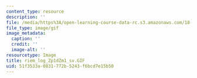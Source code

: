 ```yaml
---
content_type: resource
description: ''
file: /media/https%3A/open-learning-course-data-rc.s3.amazonaws.com/18-04-complex-variables-with-applications-fall-1999/51f3533a0831772b5243f6bcd7e15b50_riem_log_Zp1dZm1_sv.GIF
file_type: image/gif
image_metadata:
  caption: ''
  credit: ''
  image-alt: ''
resourcetype: Image
title: riem_log_Zp1dZm1_sv.GIF
uid: 51f3533a-0831-772b-5243-f6bcd7e15b50
---
```

